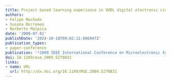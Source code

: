 ```yaml
---
title: Project based learning experience in VHDL digital electronic circuit design
authors:
- Felipe Machado
- Susana Borromeo
- Norberto Malpica
date: '2009-07-01'
publishDate: '2024-10-18T09:02:12.686947Z'
publication_types:
- paper-conference
publication: '*2009 IEEE International Conference on Microelectronic Systems Education*'
doi: 10.1109/mse.2009.5270831
links:
- name: URL
  url: http://dx.doi.org/10.1109/MSE.2009.5270831
---
```

